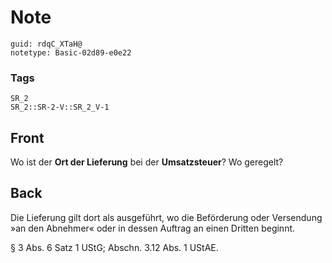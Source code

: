 # Note
```
guid: rdqC_XTaH@
notetype: Basic-02d89-e0e22
```

### Tags
```
SR_2
SR_2::SR-2-V::SR_2_V-1
```

## Front
Wo ist der <b>Ort der Lieferung</b> bei der <b>Umsatzsteuer</b>? Wo
geregelt?

## Back
Die Lieferung gilt dort als ausgeführt, wo die Beförderung oder Versendung »an den Abnehmer« oder in dessen Auftrag an einen Dritten beginnt.

§ 3 Abs. 6 Satz 1 UStG; Abschn. 3.12 Abs. 1 UStAE.
